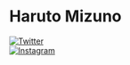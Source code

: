 # Haruto Mizuno

[![Twitter](https://cdn.jsdelivr.net/npm/simple-icons@v9/icons/twitter.svg)](https://twitter.com/mizuharu00)  
[![Instagram](https://cdn.jsdelivr.net/npm/simple-icons@v9/icons/instagram.svg)](https://instagram.com/mizuharu00)
